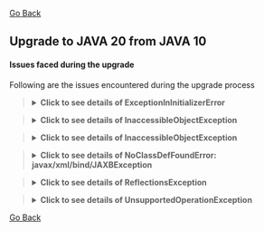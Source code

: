 [Go Back](../README.md)

## Upgrade to JAVA 20 from JAVA 10

#### Issues faced during the upgrade

Following are the issues encountered during the upgrade process

<blockquote>
<details>
    <summary><strong>Click to see details of ExceptionInInitializerError</strong></summary>

### Fatal error compiling: java.lang.ExceptionInInitializerError

Right after changing the JAVA version from `10` to `20` in the [pom.xml](../pom.xml) file,

`mvn clean compile` started failing with fatal error.

<blockquote>
<details>
    <summary><strong>Click here for stacktrace</strong></summary>

```exception
[ERROR] Failed to execute goal org.apache.maven.plugins:maven-compiler-plugin:3.7.0:testCompile (default-testCompile) on project ynami: 
Fatal error compiling: java.lang.ExceptionInInitializerError: 
Unable to make field private com.sun.tools.javac.processing.JavacProcessingEnvironment$DiscoveredProcessors 
com.sun.tools.javac.processing.JavacProcessingEnvironment.discoveredProcs accessible: 
module jdk.compiler does not "opens com.sun.tools.javac.processing" to unnamed module @11216e2e
```

</details>
</blockquote>

### Fix

Fix for this problem in my setup/environment was just to set the latest version (i.e. `1.18.28`) for the `lombok` maven
plugin in the [pom.xml](../pom.xml) file.

</details>
</blockquote>


<blockquote>
<details>
    <summary><strong>Click to see details of InaccessibleObjectException</strong></summary>

### Application run failed: java.lang.reflect.InaccessibleObjectException

Right after fixing the issues with compiling the project,

`mvn clean spring-boot:run` started failing with `Application run failed` with `InaccessibleObjectException` exception.

<blockquote>
<details>
    <summary><strong>Click here for stacktrace</strong></summary>

```exception
Caused by: java.lang.reflect.InaccessibleObjectException: Unable to make protected final java.lang.Class 
java.lang.ClassLoader.defineClass(java.lang.String,byte[],int,int,java.security.ProtectionDomain) 
throws java.lang.ClassFormatError accessible: module java.base does not "opens java.lang" to unnamed module @3f3e6f71
    at java.base/java.lang.reflect.AccessibleObject.throwInaccessibleObjectException(AccessibleObject.java:387)
    at java.base/java.lang.reflect.AccessibleObject.checkCanSetAccessible(AccessibleObject.java:363)
    at java.base/java.lang.reflect.AccessibleObject.checkCanSetAccessible(AccessibleObject.java:311)
    at java.base/java.lang.reflect.Method.checkCanSetAccessible(Method.java:201)
    at java.base/java.lang.reflect.Method.setAccessible(Method.java:195)
    at org.springframework.cglib.core.ReflectUtils$1.run(ReflectUtils.java:61)
    at java.base/java.security.AccessController.doPrivileged(AccessController.java:571)
    at org.springframework.cglib.core.ReflectUtils.<clinit>(ReflectUtils.java:52)
    at org.springframework.cglib.core.KeyFactory$Generator.generateClass(KeyFactory.java:243)
    at org.springframework.cglib.core.DefaultGeneratorStrategy.generate(DefaultGeneratorStrategy.java:25)
    at org.springframework.cglib.core.AbstractClassGenerator.generate(AbstractClassGenerator.java:329)
    ... 30 common frames omitted
2023-08-13 00:12:58.495 ERROR 96857 --- [  restartedMain] o.s.boot.SpringApplication               : Application run failed
```

</details>
</blockquote>

### Fix

I guess, since Java 17, we need to add the following `add-opens` to VM options in order to use reflection.

So fix for this problem in my setup/environment was just to set the `jvmArguments` with `add-opens` in the
`spring-boot-maven-plugin` maven plugin in the [pom.xml](../pom.xml) file.

```xml

<plugin>
    <groupId>org.springframework.boot</groupId>
    <artifactId>spring-boot-maven-plugin</artifactId>
    <configuration>
        <!-- The following 'add-opens' args are required for reflection -->
        <jvmArguments>
            --add-opens java.base/java.lang=ALL-UNNAMED
            --add-opens java.base/java.lang.reflect=ALL-UNNAMED
        </jvmArguments>
    </configuration>
</plugin>
```

But don't forget to add the following to VM options if running this application from IDE:

`--add-opens java.base/java.lang=ALL-UNNAMED --add-opens java.base/java.lang.reflect=ALL-UNNAMED`

</details>
</blockquote>



<blockquote>
<details>
    <summary><strong>Click to see details of InaccessibleObjectException</strong></summary>

### Application run failed: java.lang.reflect.InaccessibleObjectException

Right after fixing the issues with compiling the project,

`mvn clean failsafe:integration-test -Pit` started failing with `Application run failed` with 
`InaccessibleObjectException` and similar exceptions.

<blockquote>
<details>
    <summary><strong>Click here for stacktrace</strong></summary>

```exception
java.lang.reflect.InaccessibleObjectException: Unable to make protected final 
java.lang.Class java.lang.ClassLoader.findLoadedClass(java.lang.String) accessible: module java.base does not 
"opens java.lang" to unnamed module
```

</details>
</blockquote>

### Fix

I guess, since Java 17, we need to add the following `add-opens` to VM options in order to use reflection.

So fix for this problem in my setup/environment was just to set the `argLine` with `add-opens` in 
the `maven-failsafe-plugin` maven plugin in the [pom.xml](../pom.xml) file.

```xml

<plugin>
    <groupId>org.apache.maven.plugins</groupId>
    <artifactId>maven-failsafe-plugin</artifactId>
    <version>${maven-surefire-plugin.version}</version>
    <configuration>
        <!--suppress UnresolvedMavenProperty -->
        <argLine>
            --add-opens java.base/java.util=ALL-UNNAMED
            --add-opens java.base/java.text=ALL-UNNAMED
            --add-opens java.base/java.lang=ALL-UNNAMED
            --add-opens java.base/java.lang.reflect=ALL-UNNAMED
            --add-opens java.desktop/java.awt.font=ALL-UNNAMED
            -D${testArgLine}
        </argLine>
        <skipTests>${skip.integration.tests}</skipTests>
        <test>it.pk.lucidxpo.**/*IntegrationTest.class</test>
        <testFailureIgnore>${ignore.test.failures}</testFailureIgnore>
    </configuration>
</plugin>
```

NOTE the use of `-D` with `-D${testArgLine}` as without `-D`, we'll end up with `java.lang.ClassNotFoundException: ${testArgLine}`

But don't forget to add the following to VM options if running the integration tests from IDE:

```
--add-opens java.base/java.util=ALL-UNNAMED
--add-opens java.base/java.text=ALL-UNNAMED
--add-opens java.base/java.lang=ALL-UNNAMED
--add-opens java.base/java.lang.reflect=ALL-UNNAMED
--add-opens java.desktop/java.awt.font=ALL-UNNAMED
```

</details>
</blockquote>


<blockquote>
<details>
    <summary><strong>Click to see details of NoClassDefFoundError: javax/xml/bind/JAXBException</strong></summary>

### Application run failed: BeanCreationException, NoClassDefFoundError: javax/xml/bind/JAXBException

After fixing the `InaccessibleObjectException` exception,

`mvn clean spring-boot:run` now failing with `Application run failed` with `BeanCreationException`,
`NoClassDefFoundError`, `ClassNotFoundException` etc. exceptions.

<blockquote>
<details>
    <summary><strong>Click here for stacktrace</strong></summary>

```exception
Error starting ApplicationContext. To display the conditions report re-run your application with 'debug' enabled.
13-08-2023 00:36:07.144 [restartedMain] ERROR org.springframework.boot.SpringApplication.reportFailure - Application run failed
org.springframework.beans.factory.BeanCreationException: Error creating bean with name 'entityManagerFactory' 
defined in class path resource [org/springframework/boot/autoconfigure/orm/jpa/HibernateJpaConfiguration.class]: 
Invocation of init method failed; nested exception is java.lang.NoClassDefFoundError: javax/xml/bind/JAXBException
        at org.springframework.beans.factory.support.AbstractAutowireCapableBeanFactory.initializeBean(AbstractAutowireCapableBeanFactory.java:1699)
        at org.springframework.beans.factory.support.AbstractAutowireCapableBeanFactory.doCreateBean(AbstractAutowireCapableBeanFactory.java:573)
        at org.springframework.beans.factory.support.AbstractAutowireCapableBeanFactory.createBean(AbstractAutowireCapableBeanFactory.java:495)
        at org.springframework.beans.factory.support.AbstractBeanFactory.lambda$doGetBean$0(AbstractBeanFactory.java:317)
        at org.springframework.beans.factory.support.DefaultSingletonBeanRegistry.getSingleton(DefaultSingletonBeanRegistry.java:222)
        at org.springframework.beans.factory.support.AbstractBeanFactory.doGetBean(AbstractBeanFactory.java:315)
......
Caused by: java.lang.NoClassDefFoundError: javax/xml/bind/JAXBException
        at org.hibernate.boot.spi.XmlMappingBinderAccess.<init>(XmlMappingBinderAccess.java:43)
        at org.hibernate.boot.MetadataSources.<init>(MetadataSources.java:87)
        at org.hibernate.jpa.boot.internal.EntityManagerFactoryBuilderImpl.<init>(EntityManagerFactoryBuilderImpl.java:209)
        at org.hibernate.jpa.boot.internal.EntityManagerFactoryBuilderImpl.<init>(EntityManagerFactoryBuilderImpl.java:164)
        at org.springframework.orm.jpa.vendor.SpringHibernateJpaPersistenceProvider.createContainerEntityManagerFactory(SpringHibernateJpaPersistenceProvider.java:51)
        at org.springframework.orm.jpa.LocalContainerEntityManagerFactoryBean.createNativeEntityManagerFactory(LocalContainerEntityManagerFactoryBean.java:365)
        at org.springframework.orm.jpa.AbstractEntityManagerFactoryBean.buildNativeEntityManagerFactory(AbstractEntityManagerFactoryBean.java:390)
        at org.springframework.orm.jpa.AbstractEntityManagerFactoryBean.afterPropertiesSet(AbstractEntityManagerFactoryBean.java:377)
        at org.springframework.orm.jpa.LocalContainerEntityManagerFactoryBean.afterPropertiesSet(LocalContainerEntityManagerFactoryBean.java:341)
        at org.springframework.beans.factory.support.AbstractAutowireCapableBeanFactory.invokeInitMethods(AbstractAutowireCapableBeanFactory.java:1758)
        at org.springframework.beans.factory.support.AbstractAutowireCapableBeanFactory.initializeBean(AbstractAutowireCapableBeanFactory.java:1695)
        ... 19 common frames omitted
Caused by: java.lang.ClassNotFoundException: javax.xml.bind.JAXBException
        at java.base/jdk.internal.loader.BuiltinClassLoader.loadClass(BuiltinClassLoader.java:641)
        at java.base/jdk.internal.loader.ClassLoaders$AppClassLoader.loadClass(ClassLoaders.java:188)
        at java.base/java.lang.ClassLoader.loadClass(ClassLoader.java:521)
        ... 30 common frames omitted
2023-08-13 00:36:07.144 ERROR 99605 --- [  restartedMain] o.s.boot.SpringApplication               : Application run failed
```

</details>
</blockquote>

### Fix

Fix for this problem in my setup/environment was just to set the latest version (i.e. `2.3.1`) for the `jaxb-api` maven
dependency as well as changing its scope from `test` to `default`  in the [pom.xml](../pom.xml) file.

```xml

<dependency>
    <groupId>javax.xml.bind</groupId>
    <artifactId>jaxb-api</artifactId>
    <version>${jaxb.api.version}</version>
</dependency>
```

So, now `mvn clean spring-boot:run` is happy and the server is up and running without any exceptions.

</details>
</blockquote>

<blockquote>
<details>
    <summary><strong>Click to see details of ReflectionsException</strong></summary>

### ReflectionsException: could not create class file

After fixing the server startup problems,

now running the unit tests from IDE, are failing with `could not create class file` with `ReflectionsException`,
`IOException`, `bad magic number` etc. exceptions.

<blockquote>
<details>
    <summary><strong>Click here for stacktrace</strong></summary>

```exception
Caused by: org.reflections.ReflectionsException: could not create class file from Base.css
	at org.reflections.adapters.JavassistAdapter.getOfCreateClassObject(JavassistAdapter.java:102)
	at org.reflections.adapters.JavassistAdapter.getOfCreateClassObject(JavassistAdapter.java:24)
	at org.reflections.scanners.AbstractScanner.scan(AbstractScanner.java:30)
	... 61 common frames omitted
Caused by: java.io.IOException: bad magic number: 68746d6c
	at javassist.bytecode.ClassFile.read(ClassFile.java:825)
	at javassist.bytecode.ClassFile.<init>(ClassFile.java:154)
	at org.reflections.adapters.JavassistAdapter.getOfCreateClassObject(JavassistAdapter.java:100)
	... 63 common frames omitted
21:14:18.761 [main] DEBUG org.reflections.Reflections - could not scan file static/css/Base.css in url 
file:/Users/muhammadfaisal/Documents/projects/YNaMi/target/classes/ with scanner SubTypesScanner
org.reflections.ReflectionsException: could not create class object from file static/css/Base.css
	at org.reflections.scanners.AbstractScanner.scan(AbstractScanner.java:32)
	at org.reflections.Reflections.scan(Reflections.java:253)
	at org.reflections.Reflections.scan(Reflections.java:202)
	at org.reflections.Reflections.<init>(Reflections.java:123)
	at pk.lucidxpo.ynami.utils.ReflectionHelper.getTypesAnnotatedWith(ReflectionHelper.java:222)
	at ut.pk.lucidxpo.ynami.EntityExtendsVerifierTest.shouldVerifyThatAllTheEntitiesAreExtendedFromAuditable(EntityExtendsVerifierTest.java:24)
	at java.base/jdk.internal.reflect.DirectMethodHandleAccessor.invoke(DirectMethodHandleAccessor.java:104)
	at java.base/java.lang.reflect.Method.invoke(Method.java:578)
	at org.junit.platform.commons.util.ReflectionUtils.invokeMethod(ReflectionUtils.java:436)
	at com.intellij.rt.junit.JUnitStarter.main(JUnitStarter.java:55)
Caused by: org.reflections.ReflectionsException: could not create class file from Base.css
	at org.reflections.adapters.JavassistAdapter.getOfCreateClassObject(JavassistAdapter.java:102)
	at org.reflections.adapters.JavassistAdapter.getOfCreateClassObject(JavassistAdapter.java:24)
	at org.reflections.scanners.AbstractScanner.scan(AbstractScanner.java:30)
	... 61 common frames omitted
Caused by: java.io.IOException: bad magic number: 68746d6c
	at javassist.bytecode.ClassFile.read(ClassFile.java:825)
	at javassist.bytecode.ClassFile.<init>(ClassFile.java:154)
	at org.reflections.adapters.JavassistAdapter.getOfCreateClassObject(JavassistAdapter.java:100)
	... 63 common frames omitted
21:14:18.761 [main] DEBUG org.reflections.Reflections - could not scan file static/css/main.css in url 
file:/Users/muhammadfaisal/Documents/projects/YNaMi/target/classes/ with scanner TypeAnnotationsScanner
org.reflections.ReflectionsException: could not create class object from file static/css/main.css
	at org.reflections.scanners.AbstractScanner.scan(AbstractScanner.java:32)
	at org.reflections.Reflections.scan(Reflections.java:253)
	at org.reflections.Reflections.scan(Reflections.java:202)
	at org.reflections.Reflections.<init>(Reflections.java:123)
	at pk.lucidxpo.ynami.utils.ReflectionHelper.getTypesAnnotatedWith(ReflectionHelper.java:222)

```

</details>
</blockquote>

### Fix

Fix for this problem in my setup/environment was just to set the latest version (i.e. `0.10.2`) for the
`org.reflections` maven plugin in the [pom.xml](../pom.xml) file.

</details>
</blockquote>

<blockquote>
<details>
    <summary><strong>Click to see details of UnsupportedOperationException</strong></summary>

### UnfinishedMockingSessionException, UnsupportedOperationException, IllegalStateException: Could not find sun.misc.Unsafe

After fixing the reflection problems faced in tests,

now running the unit tests from IDE, are failing with `Could not find sun.misc.Unsafe` with `IllegalStateException`,
`UnsupportedOperationException`, `UnfinishedMockingSessionException` etc. exceptions.

<blockquote>
<details>
    <summary><strong>Click here for stacktrace</strong></summary>

```exception
org.mockito.exceptions.base.MockitoException: 
Mockito cannot mock this class: class org.modelmapper.ModelMapper.

Mockito can only mock non-private & non-final classes.
If you're not sure why you're getting this error, please report to the mailing list.


Java               : 20
JVM vendor name    : Oracle Corporation
JVM vendor version : 20.0.1+9-29
JVM name           : Java HotSpot(TM) 64-Bit Server VM
JVM version        : 20.0.1+9-29
JVM info           : mixed mode, sharing
OS name            : Mac OS X
OS version         : 13.4.1


Underlying exception : java.lang.UnsupportedOperationException: Cannot define class using reflection

	at org.mockito.junit.jupiter.MockitoExtension.beforeEach(MockitoExtension.java:165)
	at org.junit.jupiter.engine.descriptor.TestMethodTestDescriptor.lambda$invokeBeforeEachCallbacks$0(TestMethodTestDescriptor.java:129)
	at org.junit.jupiter.engine.execution.ThrowableCollector.execute(ThrowableCollector.java:40)
	at org.junit.jupiter.engine.descriptor.TestMethodTestDescriptor.invokeBeforeMethodsOrCallbacksUntilExceptionOccurs(TestMethodTestDescriptor.java:155)
	at org.junit.jupiter.engine.descriptor.TestMethodTestDescriptor.invokeBeforeEachCallbacks(TestMethodTestDescriptor.java:128)
	at org.junit.jupiter.engine.descriptor.TestMethodTestDescriptor.execute(TestMethodTestDescriptor.java:107)
	at org.junit.jupiter.engine.descriptor.TestMethodTestDescriptor.execute(TestMethodTestDescriptor.java:58)
	Suppressed: java.lang.NullPointerException: Cannot invoke "org.mockito.MockitoSession.finishMocking()" 
	because the return value of "org.junit.jupiter.api.extension.ExtensionContext$Store.remove(Object, java.lang.Class)" is null
		at org.mockito.junit.jupiter.MockitoExtension.afterEach(MockitoExtension.java:211)
		at org.junit.jupiter.engine.descriptor.TestMethodTestDescriptor.lambda$invokeAfterEachCallbacks$11(TestMethodTestDescriptor.java:217)
		at org.junit.jupiter.engine.execution.ThrowableCollector.execute(ThrowableCollector.java:40)
		at org.junit.jupiter.engine.descriptor.TestMethodTestDescriptor.lambda$invokeAllAfterMethodsOrCallbacks$13(TestMethodTestDescriptor.java:229)
		at java.base/java.util.ArrayList.forEach(ArrayList.java:1511)
		at org.junit.jupiter.engine.descriptor.TestMethodTestDescriptor.invokeAllAfterMethodsOrCallbacks(TestMethodTestDescriptor.java:227)
		at org.junit.jupiter.engine.descriptor.TestMethodTestDescriptor.invokeAfterEachCallbacks(TestMethodTestDescriptor.java:216)
		at org.junit.jupiter.engine.descriptor.TestMethodTestDescriptor.execute(TestMethodTestDescriptor.java:119)
		... 48 more
Caused by: java.lang.UnsupportedOperationException: Cannot define class using reflection
	at net.bytebuddy.dynamic.loading.ClassInjector$UsingReflection$Dispatcher$Unavailable.defineClass(ClassInjector.java:821)
	at net.bytebuddy.dynamic.loading.ClassInjector$UsingReflection.inject(ClassInjector.java:185)
	at net.bytebuddy.dynamic.loading.ClassLoadingStrategy$Default$InjectionDispatcher.load(ClassLoadingStrategy.java:187)
	at net.bytebuddy.dynamic.TypeResolutionStrategy$Passive.initialize(TypeResolutionStrategy.java:79)
	at net.bytebuddy.dynamic.DynamicType$Default$Unloaded.load(DynamicType.java:4457)
	... 54 more
Caused by: java.lang.IllegalStateException: Could not find sun.misc.Unsafe
	at net.bytebuddy.dynamic.loading.ClassInjector$UsingUnsafe$Dispatcher$Disabled.initialize(ClassInjector.java:1366)
	at net.bytebuddy.dynamic.loading.ClassInjector$UsingUnsafe.inject(ClassInjector.java:1202)
	at net.bytebuddy.dynamic.loading.ClassLoadingStrategy$ForUnsafeInjection.load(ClassLoadingStrategy.java:458)
	at net.bytebuddy.dynamic.TypeResolutionStrategy$Passive.initialize(TypeResolutionStrategy.java:79)
	at net.bytebuddy.dynamic.DynamicType$Default$Unloaded.load(DynamicType.java:4457)
	at net.bytebuddy.dynamic.loading.ClassInjector$UsingReflection$Dispatcher$Indirect.make(ClassInjector.java:684)
	at net.bytebuddy.dynamic.loading.ClassInjector$UsingReflection$Dispatcher$CreationAction.run(ClassInjector.java:302)
	at net.bytebuddy.dynamic.loading.ClassInjector$UsingReflection$Dispatcher$CreationAction.run(ClassInjector.java:290)
	at java.base/java.security.AccessController.doPrivileged(AccessController.java:319)
	at net.bytebuddy.dynamic.loading.ClassInjector$UsingReflection.<clinit>(ClassInjector.java:70)
	at net.bytebuddy.dynamic.loading.ClassLoadingStrategy$Default$InjectionDispatcher.load(ClassLoadingStrategy.java:184)
	... 79 more
Caused by: java.lang.NoSuchMethodException: sun.misc.Unsafe.defineClass(java.lang.String,[B,int,int,java.lang.ClassLoader,java.security.ProtectionDomain)
	at java.base/java.lang.Class.getMethod(Class.java:2321)
	at net.bytebuddy.dynamic.loading.ClassInjector$UsingUnsafe$Dispatcher$CreationAction.run(ClassInjector.java:1269)
	at net.bytebuddy.dynamic.loading.ClassInjector$UsingUnsafe$Dispatcher$CreationAction.run(ClassInjector.java:1257)

org.mockito.exceptions.misusing.UnfinishedMockingSessionException: 
Unfinished mocking session detected.
Previous MockitoSession was not concluded with 'finishMocking()'.
For examples of correct usage see javadoc for MockitoSession class.

	at org.mockito.junit.jupiter.MockitoExtension.beforeEach(MockitoExtension.java:165)
	at org.junit.jupiter.engine.descriptor.TestMethodTestDescriptor.lambda$invokeBeforeEachCallbacks$0(TestMethodTestDescriptor.java:129)
	at org.junit.jupiter.engine.execution.ThrowableCollector.execute(ThrowableCollector.java:40)
	at org.junit.jupiter.engine.descriptor.TestMethodTestDescriptor.invokeBeforeMethodsOrCallbacksUntilExceptionOccurs(TestMethodTestDescriptor.java:155)
	at org.junit.jupiter.engine.descriptor.TestMethodTestDescriptor.invokeBeforeEachCallbacks(TestMethodTestDescriptor.java:128)
	at org.junit.jupiter.engine.descriptor.TestMethodTestDescriptor.execute(TestMethodTestDescriptor.java:107)
	at org.junit.jupiter.engine.descriptor.TestMethodTestDescriptor.execute(TestMethodTestDescriptor.java:58)
	Suppressed: java.lang.NullPointerException: Cannot invoke "org.mockito.MockitoSession.finishMocking()" 
	because the return value of "org.junit.jupiter.api.extension.ExtensionContext$Store.remove(Object, java.lang.Class)" is null
		at org.mockito.junit.jupiter.MockitoExtension.afterEach(MockitoExtension.java:211)
		at org.junit.jupiter.engine.descriptor.TestMethodTestDescriptor.lambda$invokeAfterEachCallbacks$11(TestMethodTestDescriptor.java:217)
		at org.junit.jupiter.engine.execution.ThrowableCollector.execute(ThrowableCollector.java:40)
		at org.junit.jupiter.engine.descriptor.TestMethodTestDescriptor.lambda$invokeAllAfterMethodsOrCallbacks$13(TestMethodTestDescriptor.java:229)
		at java.base/java.util.ArrayList.forEach(ArrayList.java:1511)
		at org.junit.jupiter.engine.descriptor.TestMethodTestDescriptor.invokeAllAfterMethodsOrCallbacks(TestMethodTestDescriptor.java:227)
		at org.junit.jupiter.engine.descriptor.TestMethodTestDescriptor.invokeAfterEachCallbacks(TestMethodTestDescriptor.java:216)
		at org.junit.jupiter.engine.descriptor.TestMethodTestDescriptor.execute(TestMethodTestDescriptor.java:119)
		... 48 more

```

</details>
</blockquote>

### Fix

Fix for this problem in my setup/environment was just to add the `net.bytebuddy:byte-buddy` maven
dependency in `test` scope in the [pom.xml](../pom.xml) file.

```xml

<dependency>
    <groupId>net.bytebuddy</groupId>
    <artifactId>byte-buddy</artifactId>
    <version>1.14.5</version>
    <scope>test</scope>
</dependency>
```

So, now all the unit as well as integration tests are running and passing without any exceptions.

</details>
</blockquote>


[Go Back](../README.md)